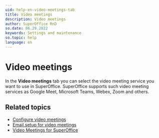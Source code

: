 ```yaml
---
uid: help-en-video-meetings-tab
title: Video meetings
description: Video meetings
author: SuperOffice RnD
so.date: 06.29.2022
keywords: Settings and maintenance
so.topic: help
language: en
---
```


# Video meetings

In the **Video meetings** tab you can select the video meeting service you want to use in SuperOffice. SuperOffice supports such video meeting services as Google Meet, Microsoft Teams, Webex, Zoom and others.

## Related topics

* [Configure video meetings][2]
* [Email setup for video meetings][3]
* [Video Meetings for SuperOffice][1]

<!-- Referenced links -->
[1]: ../../../../video-meeting/index.md
[2]: configure-video-meetings.md
[3]: email-setup-in-superoffice.md

<!-- Referenced images -->